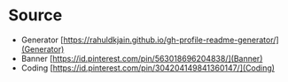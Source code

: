 # Source

- Generator [https://rahuldkjain.github.io/gh-profile-readme-generator/](Generator)
- Banner [https://id.pinterest.com/pin/563018696204838/](Banner)
- Coding [https://id.pinterest.com/pin/304204149841360147/](Coding)
